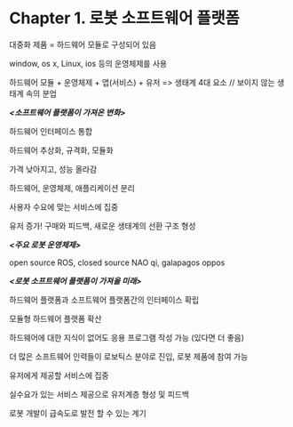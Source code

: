 # Chapter 1. 로봇 소프트웨어 플랫폼

대중화 제품 = 하드웨어 모듈로 구성되어 있음

window, os x, Linux, ios 등의 운영체제를 사용

하드웨어 모듈 + 운영체제 + 앱(서비스) + 유저 => 생태계 4대 요소
// 보이지 않는 생태계 속의 분업

***<소프트웨어 플랫폼이 가져온 변화>***

하드웨어 인터페이스 통합

하드웨어 추상화, 규격화, 모듈화

가격 낮아지고, 성능 올라감

하드웨어, 운영체제, 애플리케이션 분리

사용자 수요에 맞는 서비스에 집중

유저 증가! 구매와 피드백, 새로운 생태계의 선환 구조 형성

***<주요 로봇 운영체제>***

open source ROS, closed source NAO qi, galapagos oppos

***<로봇 소프트웨어 플랫폼이 가져올 미래>***

하드웨어 플랫폼과 소프트웨어 플랫폼간의 인터페이스 확립

모듈형 하드웨어 플랫폼 확산

하드웨어에 대한 지식이 없어도 응용 프로그램 작성 가능 (있다면 더 좋음)

더 많은 소프트웨어 인력들이 로보틱스 분야로 진입, 로봇 제품에 참여 가능

유저에게 제공할 서비스에 집중

실수요가 있는 서비스 제공으로 유저계층 형성 및 피드백

로봇 개발이 급속도로 발전 할 수 있는 계기